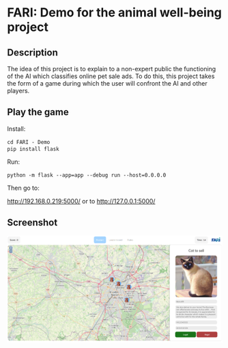 # FARI: Demo for the animal well-being project

## Description
The idea of this project is to explain to a non-expert public the functioning of the AI which classifies online pet sale ads.
To do this, this project takes the form of a game during which the user will confront the AI and other players.

## Play the game
Install:
```
cd FARI - Demo
pip install flask
```
Run:
```
python -m flask --app=app --debug run --host=0.0.0.0
```
Then go to:

http://192.168.0.219:5000/ or to http://127.0.0.1:5000/

## Screenshot
![screenshot](staticFiles/img/screenshot.png "Text to show on mouseover")
